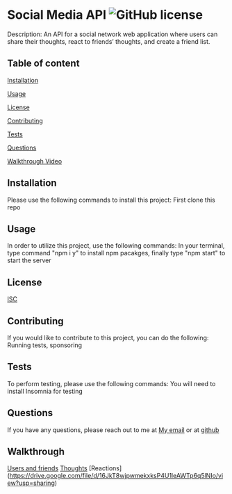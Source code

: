 # Social Media API ![GitHub license](https://img.shields.io/badge/license-ISC-blue.svg) 

  Description: An API for a social network web application where users can share their thoughts, react to friends’ thoughts, and create a friend list. 

## Table of content 
[Installation](#installation) 

[Usage](#usage) 

[License](#license)

[Contributing](#contributing) 

[Tests](#tests)

[Questions](#questions)

[Walkthrough Video](#walkthrough)

## Installation
Please use the following commands to install this project:
First clone this repo

## Usage
In order to utilize this project, use the following commands:
In your terminal, type command "npm i y" to install npm pacakges, finally type "npm start" to start the server

 ## License
[ISC](https://opensource.org/licenses/ISC)

## Contributing
If you would like to contribute to this project, you can do the following:
Running tests, sponsoring

## Tests
To perform testing, please use the following commands:
You will need to install Insomnia for testing 

## Questions
If you have any questions, please reach out to me at [My email](sallywing123@gmail.com) or at [github](https://github.com/sallychan100)

## Walkthrough 
[Users and friends](https://drive.google.com/file/d/1TsQ1AnipaJKHBmbhBHOBZlOGecvfWU1k/view?usp=sharing)
[Thoughts](https://drive.google.com/file/d/1YM2cuDhdNq-rzofeNEPm6VYFdBCoiGvx/view?usp=sharing)
[Reactions] (https://drive.google.com/file/d/16JkT8wjpwmekxksP4U1leAWTp6q5lNIo/view?usp=sharing)
